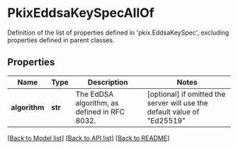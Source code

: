 # PkixEddsaKeySpecAllOf

Definition of the list of properties defined in 'pkix.EddsaKeySpec', excluding properties defined in parent classes.
## Properties
Name | Type | Description | Notes
------------ | ------------- | ------------- | -------------
**algorithm** | **str** | The EdDSA algorithm, as defined in RFC 8032. | [optional]  if omitted the server will use the default value of "Ed25519"

[[Back to Model list]](../README.md#documentation-for-models) [[Back to API list]](../README.md#documentation-for-api-endpoints) [[Back to README]](../README.md)


